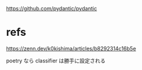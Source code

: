 https://github.com/pydantic/pydantic

# refs

https://zenn.dev/k0kishima/articles/b8292314c16b5e

poetry なら classifier は勝手に設定される
